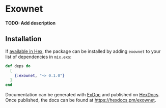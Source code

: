 # Exownet

**TODO: Add description**

## Installation

If [available in Hex](https://hex.pm/docs/publish), the package can be installed
by adding `exownet` to your list of dependencies in `mix.exs`:

```elixir
def deps do
  [
    {:exownet, "~> 0.1.0"}
  ]
end
```

Documentation can be generated with [ExDoc](https://github.com/elixir-lang/ex_doc)
and published on [HexDocs](https://hexdocs.pm). Once published, the docs can
be found at <https://hexdocs.pm/exownet>.

